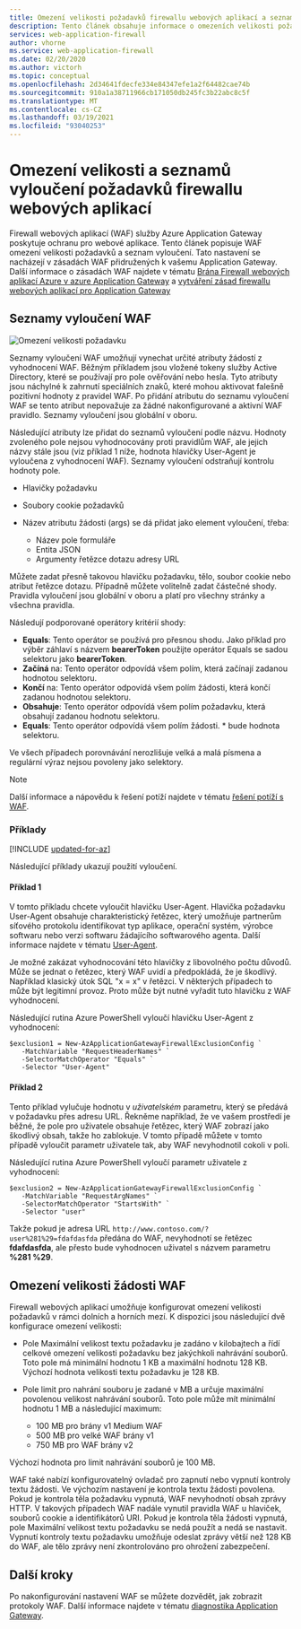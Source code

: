```yaml
---
title: Omezení velikosti požadavků firewallu webových aplikací a seznamy vyloučení v Azure Application Gateway-Azure Portal
description: Tento článek obsahuje informace o omezeních velikosti požadavků firewallu webových aplikací a seznamech vyloučení v Application Gateway s Azure Portal.
services: web-application-firewall
author: vhorne
ms.service: web-application-firewall
ms.date: 02/20/2020
ms.author: victorh
ms.topic: conceptual
ms.openlocfilehash: 2d34641fdecfe334e84347efe1a2f64482cae74b
ms.sourcegitcommit: 910a1a38711966cb171050db245fc3b22abc8c5f
ms.translationtype: MT
ms.contentlocale: cs-CZ
ms.lasthandoff: 03/19/2021
ms.locfileid: "93040253"
---
```

# <a name="web-application-firewall-request-size-limits-and-exclusion-lists"></a>Omezení velikosti a seznamů vyloučení požadavků firewallu webových aplikací

Firewall webových aplikací (WAF) služby Azure Application Gateway poskytuje ochranu pro webové aplikace. Tento článek popisuje WAF omezení velikosti požadavků a seznam vyloučení. Tato nastavení se nacházejí v zásadách WAF přidružených k vašemu Application Gateway. Další informace o zásadách WAF najdete v tématu [Brána Firewall webových aplikací Azure v azure Application Gateway](ag-overview.md) a [vytváření zásad firewallu webových aplikací pro Application Gateway](create-waf-policy-ag.md)

## <a name="waf-exclusion-lists"></a>Seznamy vyloučení WAF

![Omezení velikosti požadavku](../media/application-gateway-waf-configuration/waf-policy.png)

Seznamy vyloučení WAF umožňují vynechat určité atributy žádostí z vyhodnocení WAF. Běžným příkladem jsou vložené tokeny služby Active Directory, které se používají pro pole ověřování nebo hesla. Tyto atributy jsou náchylné k zahrnutí speciálních znaků, které mohou aktivovat falešně pozitivní hodnoty z pravidel WAF. Po přidání atributu do seznamu vyloučení WAF se tento atribut nepovažuje za žádné nakonfigurované a aktivní WAF pravidlo. Seznamy vyloučení jsou globální v oboru.

Následující atributy lze přidat do seznamů vyloučení podle názvu. Hodnoty zvoleného pole nejsou vyhodnocovány proti pravidlům WAF, ale jejich názvy stále jsou (viz příklad 1 níže, hodnota hlavičky User-Agent je vyloučena z vyhodnocení WAF). Seznamy vyloučení odstraňují kontrolu hodnoty pole.

* Hlavičky požadavku
* Soubory cookie požadavků
* Název atributu žádosti (args) se dá přidat jako element vyloučení, třeba:

   * Název pole formuláře
   * Entita JSON
   * Argumenty řetězce dotazu adresy URL

Můžete zadat přesně takovou hlavičku požadavku, tělo, soubor cookie nebo atribut řetězce dotazu.  Případně můžete volitelně zadat částečné shody. Pravidla vyloučení jsou globální v oboru a platí pro všechny stránky a všechna pravidla.

Následují podporované operátory kritérií shody:

- **Equals**: Tento operátor se používá pro přesnou shodu. Jako příklad pro výběr záhlaví s názvem **bearerToken** použijte operátor Equals se sadou selektoru jako **bearerToken**.
- **Začíná** na: Tento operátor odpovídá všem polím, která začínají zadanou hodnotou selektoru.
- **Končí** na: Tento operátor odpovídá všem polím žádosti, která končí zadanou hodnotou selektoru.
- **Obsahuje**: Tento operátor odpovídá všem polím požadavku, která obsahují zadanou hodnotu selektoru.
- **Equals**: Tento operátor odpovídá všem polím žádosti. * bude hodnota selektoru.

Ve všech případech porovnávání nerozlišuje velká a malá písmena a regulární výraz nejsou povoleny jako selektory.

> [!NOTE]
> Další informace a nápovědu k řešení potíží najdete v tématu [řešení potíží s WAF](web-application-firewall-troubleshoot.md).

### <a name="examples"></a>Příklady

[!INCLUDE [updated-for-az](../../../includes/updated-for-az.md)]

Následující příklady ukazují použití vyloučení.

#### <a name="example-1"></a>Příklad 1

V tomto příkladu chcete vyloučit hlavičku User-Agent. Hlavička požadavku User-Agent obsahuje charakteristický řetězec, který umožňuje partnerům síťového protokolu identifikovat typ aplikace, operační systém, výrobce softwaru nebo verzi softwaru žádajícího softwarového agenta. Další informace najdete v tématu [User-Agent](https://developer.mozilla.org/en-US/docs/Web/HTTP/Headers/User-Agent).

Je možné zakázat vyhodnocování této hlavičky z libovolného počtu důvodů. Může se jednat o řetězec, který WAF uvidí a předpokládá, že je škodlivý. Například klasický útok SQL "x = x" v řetězci. V některých případech to může být legitimní provoz. Proto může být nutné vyřadit tuto hlavičku z WAF vyhodnocení.

Následující rutina Azure PowerShell vyloučí hlavičku User-Agent z vyhodnocení:

```azurepowershell
$exclusion1 = New-AzApplicationGatewayFirewallExclusionConfig `
   -MatchVariable "RequestHeaderNames" `
   -SelectorMatchOperator "Equals" `
   -Selector "User-Agent"
```
#### <a name="example-2"></a>Příklad 2

Tento příklad vylučuje hodnotu v *uživatelském* parametru, který se předává v požadavku přes adresu URL. Řekněme například, že ve vašem prostředí je běžné, že pole pro uživatele obsahuje řetězec, který WAF zobrazí jako škodlivý obsah, takže ho zablokuje.  V tomto případě můžete v tomto případě vyloučit parametr uživatele tak, aby WAF nevyhodnotil cokoli v poli.

Následující rutina Azure PowerShell vyloučí parametr uživatele z vyhodnocení:

```azurepowershell
$exclusion2 = New-AzApplicationGatewayFirewallExclusionConfig `
   -MatchVariable "RequestArgNames" `
   -SelectorMatchOperator "StartsWith" `
   -Selector "user"
```
Takže pokud je adresa URL `http://www.contoso.com/?user%281%29=fdafdasfda` předána do WAF, nevyhodnotí se řetězec **fdafdasfda**, ale přesto bude vyhodnocen uživatel s názvem parametru **%281 %29**. 

## <a name="waf-request-size-limits"></a>Omezení velikosti žádosti WAF



Firewall webových aplikací umožňuje konfigurovat omezení velikosti požadavků v rámci dolních a horních mezí. K dispozici jsou následující dvě konfigurace omezení velikosti:

- Pole Maximální velikost textu požadavku je zadáno v kilobajtech a řídí celkové omezení velikosti požadavku bez jakýchkoli nahrávání souborů. Toto pole má minimální hodnotu 1 KB a maximální hodnotu 128 KB. Výchozí hodnota velikosti textu požadavku je 128 KB.
- Pole limit pro nahrání souboru je zadané v MB a určuje maximální povolenou velikost nahrávání souborů. Toto pole může mít minimální hodnotu 1 MB a následující maximum:

   - 100 MB pro brány v1 Medium WAF
   - 500 MB pro velké WAF brány v1
   - 750 MB pro WAF brány v2 

 Výchozí hodnota pro limit nahrávání souborů je 100 MB.

WAF také nabízí konfigurovatelný ovladač pro zapnutí nebo vypnutí kontroly textu žádosti. Ve výchozím nastavení je kontrola textu žádosti povolena. Pokud je kontrola těla požadavku vypnutá, WAF nevyhodnotí obsah zprávy HTTP. V takových případech WAF nadále vynutil pravidla WAF u hlaviček, souborů cookie a identifikátorů URI. Pokud je kontrola těla žádosti vypnutá, pole Maximální velikost textu požadavku se nedá použít a nedá se nastavit. Vypnutí kontroly textu požadavku umožňuje odeslat zprávy větší než 128 KB do WAF, ale tělo zprávy není zkontrolováno pro ohrožení zabezpečení.

## <a name="next-steps"></a>Další kroky

Po nakonfigurování nastavení WAF se můžete dozvědět, jak zobrazit protokoly WAF. Další informace najdete v tématu [diagnostika Application Gateway](../../application-gateway/application-gateway-diagnostics.md#diagnostic-logging).
